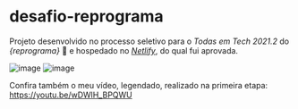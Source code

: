 # desafio-reprograma
Projeto desenvolvido no processo seletivo para o _Todas em Tech 2021.2_ do _{reprograma}_ 💜 e hospedado no [_Netlify_](https://calculadora-reprograma-analia-victoria.netlify.app/desafio), do qual fui aprovada.

![image](https://github.com/analiavictoria/desafio-reprograma/assets/58526878/231bbae5-23f7-4530-a2c5-c01c673f1c92)
![image](https://github.com/analiavictoria/desafio-reprograma/assets/58526878/7a2129e9-e0c2-4ca5-a82d-282bad21ab28)


Confira também o meu vídeo, legendado, realizado na primeira etapa: https://youtu.be/wDWlH_BPQWU
